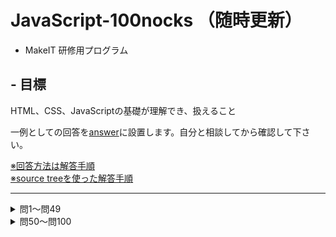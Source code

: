 # JavaScript-100nocks （随時更新）
- MakeIT 研修用プログラム

## - 目標
HTML、CSS、JavaScriptの基礎が理解でき、扱えること

一例としての回答を[answer](./answer/example)に設置します。自分と相談してから確認して下さい。

[※回答方法は解答手順](./answer/example/回答手順.md)  
[※source treeを使った解答手順](https://qiita.com/ymzk-jp/private/50a912f8d15c5d380ddb)  


---

<details><summary>問1〜問49</summary>


1. ## saisyo

    HTMLファイルを作成し、MakeITと表示してください。文字はCSSを使って色を#20D0F0にしてください


    ![saisyo](./img/saisyo.png)




1. ## centerDiv
    300px四方のdivを画面の上部中央に表示してください。色は赤、画面幅が変わっても中心に移動するようにして下さい


    ![centerDiv](./img/centerDiv.gif)


1. ## helloTable 
    3x3の表を画面に表示して下さい。コンテンツはすべて「こんにちは」。一番左の列は縦に３つ結合してください


    ![helloTable](./img/helloTable.png)



1. ## console
    console.logを使ってコンソールに「Hello JavaScript」と出力して下さい


    ![console](./img/console.png)


1. ## bored
    画面中央に表示された「I'm so bored」の文字をクリックすると「AWESOME!」に書き換わるプログラムを作成してください。「AWESOME」は大きさ128px、色黒以外

    ![bored](./img/bored.gif)

1. ## isSame
    ボタンを押すと2つのテキストフォームに入力された文字列を比較し、同一文字列であれば「True」、それ以外であれば「False」とアラート出力するプログラムを作成してください



1. ## sumSequence
    1からnまでの和をコンソール出力するプログラムを作成してください。nはフォームに入力された値である。for文を使用すること




1. ## anchor
    [Yahoo Japan](https://www.yahoo.co.jp/)に遷移するリンクを3つ表示してください  
    1つは同一のタブ上で開くように  
    1つは新しいタブで開くように  
    1つはjavascriptのwindow.open()を使用して開くように




1. ## countUp
    ボタンを押すと画面に表示された数字が1つずつカウントアップされるプログラムを作成してください。カウントが3の倍数の時に表示が変わるようにしてください



1. ## array1
    配列内を順にコンソール出力してください  
    入力:  `const ary = ['a','b','c','d','e','f','g'];`  
    出力: 
    ```js
    a
    b
    c
    d
    e
    f
    g
    ```




1. ## array2
    配列内を順にコンソール出力してください。出力の際に各要素のindex値を足して下さい  
    入力:  `const ary = ['a','b','c','d','e','f','g'];`  
    出力: 
    ```
    a0
    b1
    c2
    d3
    e4
    f5
    g6
    ```


1. ## array3
    宣言された変数が配列かどうか評価してください
    入力
    ```js
    var ary=[]
    var num=1
    var obj={}
    ```
    出力
    ```js
    true
    false
    false
    ```



1. ## typeof
    以下の様に宣言された変数の型を評価して出力してください。  
    入力: 
    ```js
    var num=1; 
    var zero=0;
    var str='1';
    var zs='0';
    ```
    出力
    ```js
    number
    number
    string
    string
    ```




1. ## concat
    2つの配列を結合して出力してください  
    配列1 `ary1=['a','b']`  
    配列2 `ary2=['c','d']`  
    出力
    ```js
    ['a','b','c','d']
    ```




1. ## join
    15 concat で作った配列を出力してください。出力する際、配列内の要素を結合して出力してください  
    配列 `ary=['a','b','c','d']`  
    出力  
    ```js
    abcd
    ```



1. ## rensouhairetu
    連想配列に値を1つ追加し、配列内のすべてのkeyとvalueを出力してください
    連想配列: `ary={'color':'red','size':'100'}`
    追加する要素: `{'count':'5'}`
    ```
    keyは: color valueは: red
    keyは: size valueは: 100
    keyは: count valueは: 5
    ```


1. ## add
    自身が呼び出された数を出力する関数addを作成してください。
    e.g.
    ```js
    add();
    add();
    add();
    ```
    出力
    ```
    1
    2
    3
    ```





1. ## wather
    配列aryの内容をランダムに出力するプログラムを作成してください。  
    配列ary `ary=['晴れ','雨','曇り','槍']`  
    e.g.出力
    ```
    今日の天気は 槍 です
    今日の天気は 晴れ です
    今日の天気は 晴れ です
    今日の天気は 曇り です
    今日の天気は 雨 です
    ```



1. ## addImage
    ボタンを押す事に画像が追加されるようにしてください

    ![addImage](./img/addImage.gif)





1. ## encrypto1
    以下の文字数列`word`を暗号化して出力するプログラムを作成してください  
    暗号のルール: 各数字の後ろに2つ余計な数字を追加する  
    例
    ```js
    var raw='123';
    ～処理～
    console.log(raw); //=>198276354
    ```

    平文はなんでもいいですが例として
    ```js
    114514
    ``` 




1. ## decrypto1
    暗号化した変数`crypto`から不要な文字を削除して出力するプログラムを作成してください  
    hint: 暗号のルールは３文字おき

    ```
    const crypto='やくこみがんきいばていんるよは'
    ```





1. ## tanuki
    入力された文字列に含まれる「た」が連続した場合一文字に置換して、一つ以上の「ふ」が含まれた場合は「ふ」をすべて削除して出力するプログラムを作成してください。  
    入力値
    ```text
    ふわたたしが両手をひろげても、お空はちっとも飛べないが、飛べる小鳥はわたしのように、地面をはやくは走れない。

    わたたしがからだをゆすっても、ふきれいな音は出ないけど、あの鳴る鈴はわたたしのように、たたくさんなうたたは知らないよ。

    鈴と、小鳥と、それからわたたし、みんなふちがって、みんないい。
    ```



1. ## shadow
    準備中

    ![construction](./img/construction.jpg)



1. ## pulldown
    0から200まで選択できるプルダウンメニューを作ってください。javascript:document.createElement()を使うこと








1. ## form
    formタグを使って個人情報送信フォームを作ってください。完成後submitボタンを押して、URLを確認して下さい。入力された情報がURLに正しく追記されているか確認して下さい。  
    フォームの仕様
    ```
    名前: (type="text") 必須項目にすること
    Eメール: (type="email") 
    パスワード: (type="password")
    年齢: (selectタグとoptionタグ) 0~200歳まで選べること
    性別: (type="radio") labelタグも使用すること
    送信ボタン(type="submit")
    formタグの属性にmethod="get"を追加すること
    必須項目が入力されていない場合、入力を促すような仕組みにすること
    ```

    
    ![form](./img/form.gif)



1. ## marquee
    `<marquee scrolldelay="50" truespeed>癒し</marquee>`を設置して下さい。癒されたら完了です




1. ## slider
    設置したスライダーを調整することでmarqueeタグの速度を調整できるようにしてください。
    スライダーは`<input type="range">`で作成できます

    ![slider](./img/slider.gif)


1. ## nav
    横並びのナビゲーションバーを実装してください。    
    仕様
    ```
    コンテンツはの6つ
    マスオーバーした際に色が変わること
    ```

    ![nav](./img/nav.gif)




1. ## onImage
    画面に画像を表示し、その画像の上に一回り縮小させた同じ画像を重ねて表示、その縮小画像の上に「AAAA」と表示してください。一番大きな画像の外下側中央に画像のタイトルを設置してください。画像のタイトルだけかっこいいフォントを使ってください。





1. ## new
    以下のhtmlでnewクラスがついているものだけコンテンツの末尾にnewがつくようにしてください  

    ```html
      <ul>
        <li>ポッポ</li>
        <li>カイオーガ</li>
        <li class="new">ゼラオラ</li>
        <li>ガオガエン</li>
      </ul>
    ```
    出力例  
    ![newContents](./img/new.png)




1. ## createDiv
    100px四方のdivを生成するボタンを作ってください。  
    仕様
    ```
    色は緑
    自動に画面端で折り返すようにする
    ```


1. ## createDiv2
    準備中

    ![constrution](./img/construction.jpg)




1. ## 3sec
    3秒後にalert()を実行するボタンを作ってください

    ![3sec](./img/3sec.gif)


1. ## wTime
    現在の時刻を取得して出力してください。画面は自動で更新するように   

    ![wTime](./img/wTime.gif)


1. ## randomBgColor
    ボタンを押すと背景色がランダムに変わるwebページを作成してください



1. ## toBin
    テキストフォームから入力された10進数を2進数にして出力してください


1. ## toHex
    テキストフォームから入力された10進数を16進数にして出力してください




1. ## duplicate
    1～75までのランダムな整数を重複なく25個格納した配列を出力するプログラムを作成して下さい。
    数字が重複しないよう気をつけて下さい。



1. ## dupSort
    36 duplicate で作成した配列内を昇順でソートして下さい  
    e.g. 入力  
    `ary=['10','3','25','6','5']`  
    出力  
    `ary=['3','5','6','10','25']`


1. ## dupDel
    テキストフォームから指定された数値が、37 dupSort で作成した配列内にある場合削除し、削除後配列の大きさを削除した分だけ縮小した配列を返すプログラムを作成して下さい。指定された数が見つからなかった場合は「error: Can't deleted」と出力して下さい


1. ## partOfTable
    25マスのテーブルを用意し、それぞれのマス目に1～75の数字を割り当ててください。数字は昇順で重複がないようにしてください

    ![partOfTable](./img/partOfTable.PNG)

1. ## whichPlace
    partOfTableで作ったマスをクリックした際にその場所に割り当てられた数をalertするようにしてください



1. ## jquery
    ボタンを押すと「Cosmos」が「Chaos」に書き換わるようにしてください  
    jqueryのCDNを読み込んでjqueryを使って実装してください

    [ノンプログラマーのためのjQuery入門](https://www.slideshare.net/hayatomizuno/jquery-7665168?ref=http://weboook.blog22.fc2.com/blog-entry-349.html)



1. ## incrementHello
    ボタンを押すとボタンの下に 「Hello」 + 押した回数が追加されるプログラムを作成してください  
    jqueryを使って実装してください



1. ## chageColor
    画面に要素を3つ配置しクリックすると背景色が変わるようにしてください  
    それぞれjqueryを使って実装してください  
    やり方は一つとは限りません。それぞれ別の実装方法で実現してみて下さい

    ![changeColor](./img/changeColor.gif)



1. ## addImageJq
    ボタンを押す事に画像が追加されるようにしてください。jQueryを使って実装してください


1. ## hasImage
    addImageJqを改造して、ボタンクリックした時画像がすでにある場合は追加しないようにしてください。jQueryを使って実装してください


1. ## selectImage
    hasImageを改造して、画像の追加上限を3枚にして下さい。jQueryを使って実装してください



1. ## removeImage
    selectImageを改造して、クリックした時クリックされた画像が消去されるようにしてください。jQueryを使って実装してください

---


</details>

<details>
<summary>問50〜問100</summary>


    ----------------------------------------

    ## ・BootStrapを使ってみよう


    以下の問題では、CSSはbootstrapを利用して見ましょう。
    bootstrapは特定のクラスを与えるとすでに用意されたCSSを適用することができます。
    詳しくはwebで（https://getbootstrap.com/docs/4.0/getting-started/introduction/）

    ```html
        <!-- CSS only -->
        <link rel="stylesheet" href="https://maxcdn.bootstrapcdn.com/bootstrap/4.0.0/css/bootstrap.min.css" integrity="sha384-Gn5384xqQ1aoWXA+058RXPxPg6fy4IWvTNh0E263XmFcJlSAwiGgFAW/dAiS6JXm" crossorigin="anonymous">
        <!-- JS, Popper.js, and jQuery -->
        <script
            src="https://code.jquery.com/jquery-3.2.1.slim.min.js"
            integrity="sha384-KJ3o2DKtIkvYIK3UENzmM7KCkRr/rE9/Qpg6aAZGJwFDMVNA/GpGFF93hXpG5KkN"
            crossorigin="anonymous"
        ></script>
        <script
            src="https://cdnjs.cloudflare.com/ajax/libs/popper.js/1.12.9/umd/popper.min.js"
            integrity="sha384-ApNbgh9B+Y1QKtv3Rn7W3mgPxhU9K/ScQsAP7hUibX39j7fakFPskvXusvfa0b4Q"
            crossorigin="anonymous"
        ></script>
        <script
            src="https://maxcdn.bootstrapcdn.com/bootstrap/4.0.0/js/bootstrap.min.js"
            integrity="sha384-JZR6Spejh4U02d8jOt6vLEHfe/JQGiRRSQQxSfFWpi1MquVdAyjUar5+76PVCmYl"
            crossorigin="anonymous"
        ></script>
    ```

50. ## find関数, closest関数を利用してみよう

    - wrapクラスのdivを用意し、`$(.wrap)`で取得したjQueryオブジェクトを変数wrapperに格納
    - find関数で'link-container'の中のaタグを変数'anchor'に格納しそのhref属性を取得しconsoleに出力してください

        ```html
        <div id="wrap">
            <div class='link-container'>
                <p class='link-text'>これはテキストだよ</p>
                <a href="google.com">yahooo!!!</a>
            </div>
        </div>
        ```

1. ## click関数を使おう

    - buttonをクリックしたらクラスを'btn-default' -> 'btn-warning'に変わる
    - ’ボタンだよ’ -> '押せません'にテキストを変更
    - ボタンを押せないようにする

    ```html
        <div class="container">
            <button type="button" class="js-button-event btn btn-primary">
                これはボタンだよ
            </button>
        </div>
    ```
1. ## fadeを使ってみよう
    - fade in

        'js-fade-in-button' を押したらboxクラスのhiddenになっているオブジェクトをfadeInする
    - fade out 

    現状で表示されているboxクラスのオブジェクトをfadeOutする

    ```css
    <style>
        span { color:red; cursor:pointer; }
        .container > div { margin:3px; width:80px; display:none;
            height:80px; float:left; }
        div#one { background:#f00; }
        div#two { background:#0f0; }
        div#three { background:#00f; }
    </style>
    ```

    ```html
    <div class="container mt-4">
        <div id="one" class="box"></div>
        <div id="two" class="box"></div>
        <div id="three" class="box"></div>
        <div class='d-flex flex-column'>
        <button class='btn btn-lg btn-info js-fade-in-button'>
            fadeIn
        </button>
        <button class='btn btn-lg btn-warning js-fadeout-button'>
            FadeOut
        </button>
        </div>
    </div>
    ```

1. ## Coming soon...
    ![construction](http://flasco.cocolog-nifty.com/blog/images/maguro.jpg)

1. ## Coming soon...
    ![construction](http://flasco.cocolog-nifty.com/blog/images/maguro.jpg)

1. ## Coming soon...
    ![construction](http://flasco.cocolog-nifty.com/blog/images/maguro.jpg)

1. ## Coming soon...
    ![construction](http://flasco.cocolog-nifty.com/blog/images/maguro.jpg)

1. ## Coming soon...
    ![construction](http://flasco.cocolog-nifty.com/blog/images/maguro.jpg)

1. ## Coming soon...
    ![construction](http://flasco.cocolog-nifty.com/blog/images/maguro.jpg)

1. ## Coming soon...
    ![construction](http://flasco.cocolog-nifty.com/blog/images/maguro.jpg)

1. ## local file
    ローカルファイルをインプットするために必要なhtml要素を書いてください。インプットできるファイルは、画像ファイルを指定してください。

1. ## reading local file
    問題60の続きです。インプットしたファイルのファイル名とファイルサイズをconsoleに出力してください。

1. ## display local file by base64
    問題61の続きです。
    readAsDataURLというメソッドを使って、取り込んだ画像をブラウザに表示してください。

1. ## display local file by blobURL
    問題61の続きです。
    createObjectURLというメソッドを使って、取り込んだ画像をブラウザに表示してください。

1. ## file download
    問題62,63の続きです。
    アップロードしたファイルを、ブラウザからダウンロードできるようにしてください。
    右クリックのメニューから画像を保存とは違います。
    htmlの要素を使ってください。

1. ## Coming soon...
    ![construction](http://flasco.cocolog-nifty.com/blog/images/maguro.jpg)

1. ## Coming soon...
    ![construction](http://flasco.cocolog-nifty.com/blog/images/maguro.jpg)

1. ## Coming soon...
    ![construction](http://flasco.cocolog-nifty.com/blog/images/maguro.jpg)

1. ## Coming soon...
    ![construction](http://flasco.cocolog-nifty.com/blog/images/maguro.jpg)

1. ## Coming soon...
    ![construction](http://flasco.cocolog-nifty.com/blog/images/maguro.jpg)


70. ## shake
    ボタンを押して文字を揺らして下さい。CSSアニメーションを使って実装すること

    ![shake](./img/shake.gif)


1.  ## transition
    CSSアニメーションを使って画面に表示したボックスを大きくしたり小さくできるように実装して下さい

    ![transition](./img/transition.gif)


1. ## fontawesome
    Font AwesomeのCDNを利用して「twitter」「facebook」「instagram」のアイコンを画面に表示して下さい

    [Font Awesome](https://fontawesome.com/icons?d=gallery)



1. ## caption
    CSSアニメーショを使ってアイコンをホバーした際に薄暗くなるようにして下さい

    ![caption](./img/captioin.gif)



</details>
